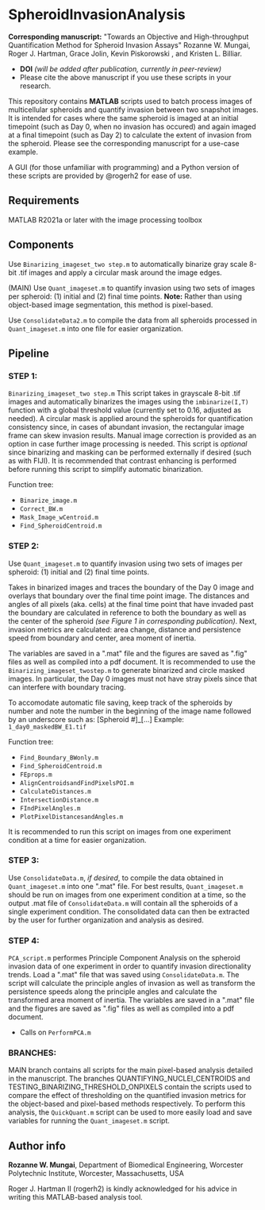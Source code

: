 
# SpheroidInvasionAnalysis


**Corresponding manuscript:** "Towards an Objective and High-throughput Quantification Method for Spheroid Invasion Assays" Rozanne W. Mungai, Roger J. Hartman, Grace Jolin, Kevin Piskorowski , and Kristen L. Billiar. 
  * **DOI** *(will be added after publication, currently in peer-review)*
  * Please cite the above manuscript if you use these scripts in your research.


This repository contains **MATLAB** scripts used to batch process images of multicellular spheroids and quantify invasion between two snapshot images. It is intended for cases where the same spheroid is imaged at an initial timepoint (such as Day 0, when no invasion has occured) and again imaged at a final timepoint (such as Day 2) to calculate the extent of invasion from the spheroid. Please see the corresponding manuscript for a use-case example.

A GUI (for those unfamiliar with programming) and a Python version of these scripts are provided by @rogerh2 for ease of use. 

## **Requirements**
MATLAB R2021a or later with the image processing toolbox

## **Components**

Use `Binarizing_imageset_two step.m` to automatically binarize gray scale 8-bit .tif images and apply a circular mask around the image edges. 

(MAIN) Use `Quant_imageset.m` to quantify invasion using two sets of images per spheroid: (1) initial and (2) final time points. 
**Note:** Rather than using object-based image segmentation, this method is pixel-based.

Use `ConsolidateData2.m` to compile the data from all spheroids processed in `Quant_imageset.m` into one file for easier organization.


## **Pipeline**

### STEP 1:
`Binarizing_imageset_two step.m` This script takes in grayscale 8-bit .tif images and automatically binarizes the images using the `imbinarize(I,T)` function with a global threshold value (currently set to 0.16, adjusted as needed). A circular mask is applied around the spheroids for quantification consistency since, in cases of abundant invasion, the rectangular image frame can skew invasion results. Manual image correction is provided as an option in case further image processing is needed. This script is *optional* since binarizing and masking can be performed externally if desired (such as with FIJI). It is recommended that contrast enhancing is performed before running this script to simplify automatic binarization.

Function tree:
  * `Binarize_image.m`
  * `Correct_BW.m`
  * `Mask_Image_wCentroid.m`
  * `Find_SpheroidCentroid.m`


### STEP 2:
Use `Quant_imageset.m` to quantify invasion using two sets of images per spheroid: (1) initial and (2) final time points. 

Takes in binarized images and traces the boundary of the Day 0 image and overlays that boundary over the final time point image. The distances and angles of all pixels (aka. cells) at the final time point that have invaded past the boundary are calculated in reference to both the boundary as well as the center of the spheroid *(see Figure 1 in corresponding publication)*. Next, invasion metrics are calculated: area change, distance and persistence speed from boundary and center, area moment of inertia. 

The variables are saved in a ".mat" file and the figures are saved as ".fig" files as well as compiled into a pdf document. It is recommended to use the `Binarizing_imageset_twostep.m` to generate binarized and circle masked images. In particular, the Day 0 images must not have stray pixels since that can interfere with boundary tracing. 

To accomodate automatic file saving, keep track of the spheroids by number and note the number in the beginning of the image name followed by an underscore such as: [Spheroid #]_[...]
Example: `1_day0_maskedBW_E1.tif`

Function tree:
  * `Find_Boundary_BWonly.m`
  * `Find_SpheroidCentroid.m`
  * `FEprops.m`
  * `AlignCentroidsandFindPixelsPOI.m`
  * `CalculateDistances.m`
  * `IntersectionDistance.m`
  * `FIndPixelAngles.m`
  * `PlotPixelDistancesandAngles.m`

 It is recommended to run this script on images from one experiment condition at a time for easier organization.
  

### STEP 3:
Use `ConsolidateData.m`, *if desired*, to compile the data obtained in `Quant_imageset.m` into one ".mat" file. For best results, `Quant_imageset.m` should be run on images from one experiment condition at a time, so the output .mat file of `ConsolidateData.m` will contain all the spheroids of a single experiment condition. The consolidated data can then be extracted by the user for further organization and analysis as desired. 


### STEP 4:
`PCA_script.m` performes Principle Component Analysis on the spheroid invasion data of one experiment in order to quantify invasion directionality trends. Load a ".mat" file that was saved using `ConsolidateData.m`. The script will calculate the principle angles of invasion as well as transform the persistence speeds along the principle angles and calculate the transformed area moment of inertia. The variables are saved in a ".mat" file and the figures are saved as ".fig" files as well as compiled into a pdf document.
  * Calls on `PerformPCA.m`


### BRANCHES:
MAIN branch contains all scripts for the main pixel-based analysis detailed in the manuscript. The branches QUANTIFYING_NUCLEI_CENTROIDS and TESTING_BINARIZING_THRESHOLD_ONPIXELS contain the scripts used to compare the effect of thresholding on the quantified invasion metrics for the object-based and pixel-based methods respectively. To perform this analysis, the `QuickQuant.m` script can be used to more easily load and save variables for running the `Quant_imageset.m` script. 



## Author info

**Rozanne W. Mungai**, 
Department of Biomedical Engineering,
Worcester Polytechnic Institute,
Worcester, Massachusetts, USA


Roger J. Hartman II (rogerh2) is kindly acknowledged for his advice in writing this MATLAB-based analysis tool. 



